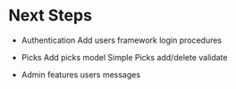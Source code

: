 ﻿
# Next Steps


- Authentication
	Add users framework
	login procedures

- Picks
	Add picks model
	Simple Picks add/delete validate

- Admin features
	users
	messages
